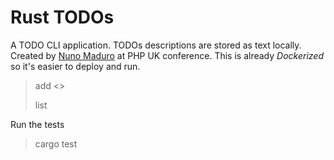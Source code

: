 # Rust TODOs

A TODO CLI application.
TODOs descriptions are stored as text locally.
Created by [Nuno Maduro](https://github.com/nunomaduro) at PHP UK conference.
This is already *Dockerized* so it's easier to deploy and run.

> add <<description>>
>
> list

Run the tests
> cargo test

